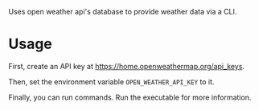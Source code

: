 Uses open weather api's database to provide weather data via a CLI.

# Usage
First, create an API key at https://home.openweathermap.org/api_keys.

Then, set the environment variable `OPEN_WEATHER_API_KEY` to it.

Finally, you can run commands. Run the executable for more information.
